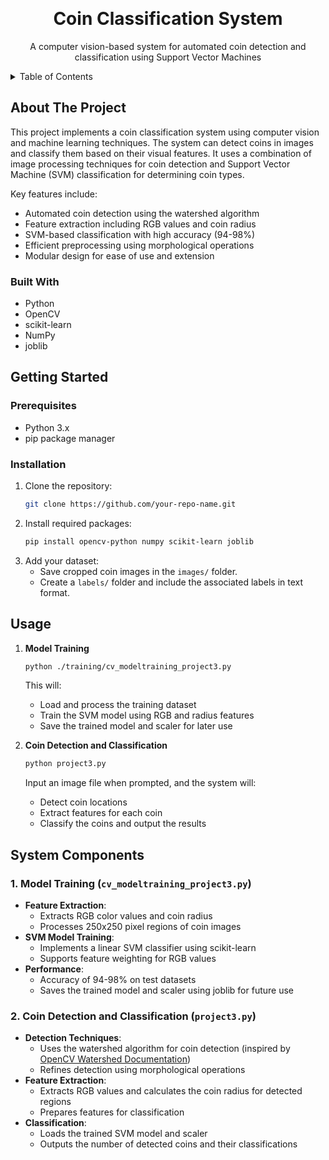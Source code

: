 <a name="readme-top"></a>
<br />
<h1 align="center">Coin Classification System</h1>

  <p align="center">
    A computer vision-based system for automated coin detection and classification using Support Vector Machines
  </p>

<!-- TABLE OF CONTENTS -->
<details>
  <summary>Table of Contents</summary>
  <ol>
    <li>
      <a href="#about-the-project">About The Project</a>
      <ul>
        <li><a href="#built-with">Built With</a></li>
      </ul>
    </li>
    <li>
      <a href="#getting-started">Getting Started</a>
      <ul>
        <li><a href="#prerequisites">Prerequisites</a></li>
        <li><a href="#installation">Installation</a></li>
      </ul>
    </li>
    <li><a href="#usage">Usage</a></li>
    <li><a href="#system-components">System Components</a></li>
  </ol>
</details>

<!-- ABOUT THE PROJECT -->
## About The Project
This project implements a coin classification system using computer vision and machine learning techniques. The system can detect coins in images and classify them based on their visual features. It uses a combination of image processing techniques for coin detection and Support Vector Machine (SVM) classification for determining coin types.

Key features include:
- Automated coin detection using the watershed algorithm
- Feature extraction including RGB values and coin radius
- SVM-based classification with high accuracy (94-98%)
- Efficient preprocessing using morphological operations
- Modular design for ease of use and extension

### Built With
* Python
* OpenCV
* scikit-learn
* NumPy
* joblib

<!-- GETTING STARTED -->
## Getting Started

### Prerequisites
- Python 3.x
- pip package manager

### Installation
1. Clone the repository:
   ```sh
   git clone https://github.com/your-repo-name.git
   ```
2. Install required packages:
   ```sh
   pip install opencv-python numpy scikit-learn joblib
   ```
3. Add your dataset:
   - Save cropped coin images in the `images/` folder.
   - Create a `labels/` folder and include the associated labels in text format.

<!-- USAGE -->
## Usage

1. **Model Training**
   ```sh
   python ./training/cv_modeltraining_project3.py
   ```
   This will:
   - Load and process the training dataset
   - Train the SVM model using RGB and radius features
   - Save the trained model and scaler for later use

2. **Coin Detection and Classification**
   ```sh
   python project3.py
   ```
   Input an image file when prompted, and the system will:
   - Detect coin locations
   - Extract features for each coin
   - Classify the coins and output the results

<!-- SYSTEM COMPONENTS -->
## System Components

### 1. Model Training (`cv_modeltraining_project3.py`)
- **Feature Extraction**: 
  - Extracts RGB color values and coin radius
  - Processes 250x250 pixel regions of coin images
- **SVM Model Training**: 
  - Implements a linear SVM classifier using scikit-learn
  - Supports feature weighting for RGB values
- **Performance**:
  - Accuracy of 94-98% on test datasets
  - Saves the trained model and scaler using joblib for future use

### 2. Coin Detection and Classification (`project3.py`)
- **Detection Techniques**:
  - Uses the watershed algorithm for coin detection (inspired by [OpenCV Watershed Documentation](https://docs.opencv.org/4.x/d3/db4/tutorial_py_watershed.html))
  - Refines detection using morphological operations
- **Feature Extraction**:
  - Extracts RGB values and calculates the coin radius for detected regions
  - Prepares features for classification
- **Classification**:
  - Loads the trained SVM model and scaler
  - Outputs the number of detected coins and their classifications

